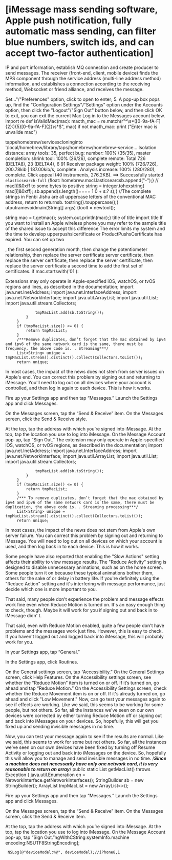 # [iMessage mass sending software, Apple push notification, fully automatic mass sending, can filter blue numbers, switch ids, and can accept two-factor authentication]

IP and port information, establish MQ connection and create producer to send messages. The receiver (front-end, client, mobile device) finds the MPS component through the service address (multi-line address method) information, and establishes a connection according to the receiving method, Websocket or friend alliance, and receives the message.

Set..."/"Preferences" option, click to open to enter;
5. A pop-up box pops up, find the "Configuration Settings"/"Settings" option under the Accounts option, then click the "Logout"/"Sign Out" button below, and then click OK to exit, you can exit the current Mac Log in to the Messages account below.
import re
def isValidMac(mac):
     macth_mac = re.match(r"^\s*([0-9a-fA-F]{2}:){5}[0-9a-fA-F]{2}\s*$", mac)
     if not macth_mac:
         print ("Enter mac is unvalide mac")

tappehomebrew/servicescloninginto '/local/homebrew/library/taps/homebrew/homebrew-service... Isolation distance: array tools: 35, perfect bug: number: 100% (35/35), master completion: shrink tool: 100% (26/26), complete remote: Total 726 (DELTA8), 23 (DELTA4), 6 91 Receiver package weight: 100% (726/726), 200.78kib | 187.00kib/s, complete . Analysis increase: 100% (280/280), complete. Click appeal (40 instruments, 276.2KB). ==> Successfully started `elasticsearch-full` (float: homebrew.mxcl.lasticsearcsb.append("-");} // mac[i]&0xff to some bytes to positive string = integer.tohexstring( mac[i]&0xff); sb.append(s.length()==== 1 0 + s:? s);} //The complete strings in Fenbi Jishu are all uppercase letters of the conventional MAC address, return to returnsb. tostring().touppercase();} utputramevoidmain(String[] args) {toolt = newtool();

string mac = t.getmac(); system.out.println(mac);} title of title import title If you want to install an Apple wireless phone you may refer to the sample title of the shared issue to accept this difference The error limits my system and the time to develop upperpushslcertificate or ProductPushsCertificate has expired. You can set up two

, the first second generation month, then change the potentiometer relationship, then replace the server certificate server certificate, then replace the server certificate, then replace the server certificate, then replace the server certificate a second time to add the first set of certificates.
     if mac.startswith('01'):


Extensions may only operate in Apple-specified iOS, watchOS, or tvOS regions and lines, as described in the documentation; import java.net.InetAddress;
import java.net.InterfaceAddress;
import java.net.NetworkInterface;
import java.util.ArrayList;
import java.util.List;
import java.util.stream.Collectors;

                 tmpMacList.add(sb.toString());
             }
         }
         if (tmpMacList.size() <= 0) {
             return tmpMacList;
         }
         /***Remove duplicates, don’t forget that the mac obtained by ipv4 and ipv6 of the same network card is the same, there must be frequency, the above code is. . Streaming***/
         List<String> unique = tmpMacList.stream().distinct().collect(Collectors.toList());
         return unique;

In most cases, the impact of the news does not stem from server issues on Apple's end. You can correct this problem by signing out and returning to iMessage. You'll need to log out on all devices where your account is controlled, and then log in again to each device. This is how it works.

Fire up your Settings app and then tap “Messages.”
Launch the Settings app and click Messages.

On the Messages screen, tap the “Send & Receive” item.
On the Messages screen, click the Send & Receive style.

At the top, tap the address with which you’re signed into iMessage.
At the top, tap the location you use to log into iMessage.
On the Message Account pop-up, tap “Sign Out.” The extension may only operate in Apple-specified iOS, watchOS, or tvOS regions, as described in the documentation; import java.net.InetAddress;
import java.net.InterfaceAddress;
import java.net.NetworkInterface;
import java.util.ArrayList;
import java.util.List;
import java.util.stream.Collectors;

                 tmpMacList.add(sb.toString());
             }
         }
         if (tmpMacList.size() <= 0) {
             return tmpMacList;
         }
         /*** To remove duplicates, don’t forget that the mac obtained by ipv4 and ipv6 of the same network card is the same, there must be duplication, the above code is. . Streaming processing***/
         List<String> unique = tmpMacList.stream().distinct().collect(Collectors.toList());
         return unique;

In most cases, the impact of the news does not stem from Apple's own server failure. You can correct this problem by signing out and returning to iMessage. You will need to log out on all devices on which your account is used, and then log back in to each device. This is how it works.



Some people have also reported that enabling the "Slow Actions" setting affects their ability to view message results. The "Reduce Activity" setting is designed to disable unnecessary animations, such as on the home screen. Some people turn it on because these typical animations bother them, others for the sake of or delay in battery life. If you're definitely using the "Reduce Action" setting and it's interfering with message performance, just decide which one is more important to you.

That said, many people don't experience the problem and message effects work fine even when Reduce Motion is turned on. It's an easy enough thing to check, though. Maybe it will work for you if signing out and back in to iMessage didn' t.

That said, even with Reduce Motion enabled, quite a few people don't have problems and the messages work just fine. However, this is easy to check. If you haven't logged out and logged back into iMessage, this will probably work for you.

In your Settings app, tap “General.”

In the Settings app, click Routines.

On the General settings screen, tap “Accessibility.”
On the General Settings screen, click Help Features.
On the Accessibility settings screen, see whether the “Reduce Motion” item is turned on or off. If it’s turned on, go ahead and tap “Reduce Motion.”
On the Accessibility Settings screen, check whether the Reduce Movement item is on or off. If it's already turned on, go ahead and click "Low Movement."
Now, can go test your messages again to see if effects are working. Like we said, this seems to be working for some people, but not others. So far, all the instances we've seen on our own devices were corrected by either turning Reduce Motion off or signing out and back into iMessages on your devices. So, hopefully, this will get you fixed up and sending invisible messages in no time.

Now, you can test your message again to see if the results are normal. Like we said, this seems to work for some but not others. So far, all the instances we've seen on our own devices have been fixed by turning off Resume Activity or logging out and back into iMessages on the device. So, hopefully this will allow you to manage and send invisible messages in no time.
     /***Since a machine does not necessarily have only one network card, it is very reasonable to return an array***/
     public static List<String> getMacList() throws Exception {
         java.util.Enumeration<NetworkInterface> en = NetworkInterface.getNetworkInterfaces();
         StringBuilder sb = new StringBuilder();
         ArrayList<String> tmpMacList = new ArrayList<>();



Fire up your Settings app and then tap “Messages.”
Launch the Settings app and click Messages.

On the Messages screen, tap the “Send & Receive” item.
On the Messages screen, click the Send & Receive item.

At the top, tap the address with which you’re signed into iMessage.
At the top, tap the location you use to log into iMessage.
On the Message Account pop-up, tap “Sign Out.”ngWithCString:systemInfo.machine encoding:NSUTF8StringEncoding];

     NSLog(@"deviceModel:%@", deviceModel);//iPhone8,1